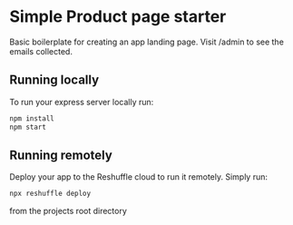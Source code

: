 # Simple Product page starter

Basic boilerplate for creating an app landing page. Visit /admin to see the emails collected. 

## Running locally

To run your express server locally run:

```bash
npm install
npm start
```

## Running remotely

Deploy your app to the Reshuffle cloud to run it remotely. Simply run:

```bash
npx reshuffle deploy
```

from the projects root directory
